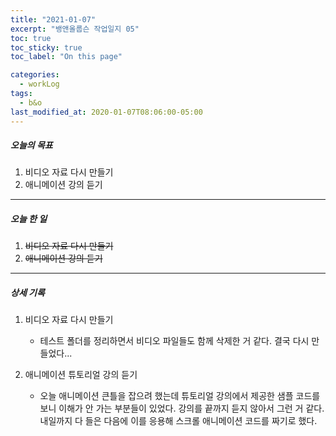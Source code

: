 ```yaml
---
title: "2021-01-07"
excerpt: "뱅앤올룹슨 작업일지 05"
toc: true
toc_sticky: true
toc_label: "On this page"

categories:
  - workLog
tags:
  - b&o
last_modified_at: 2020-01-07T08:06:00-05:00
---
```


##### 오늘의 목표

1. 비디오 자료 다시 만들기
2. 애니메이션 강의 듣기

---

##### 오늘 한 일

1. ~~비디오 자료 다시 만들기~~ <br />
2. ~~애니메이션 강의 듣기~~

---

##### 상세 기록

1. 비디오 자료 다시 만들기

   - 테스트 폴더를 정리하면서 비디오 파일들도 함께 삭제한 거 같다. 결국 다시 만들었다...

2. 애니메이션 튜토리얼 강의 듣기

   - 오늘 애니메이션 큰틀을 잡으려 했는데 튜토리얼 강의에서 제공한 샘플 코드를 보니 이해가 안 가는 부분들이 있었다. 강의를 끝까지 듣지 않아서 그런 거 같다. 내일까지 다 들은 다음에 이를 응용해 스크롤 애니메이션 코드를 짜기로 했다.

<br />
